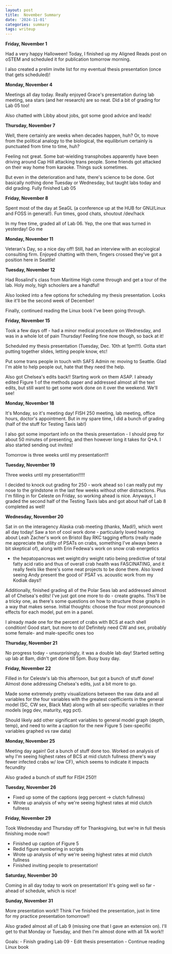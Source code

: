```yaml
---
layout: post
title:  November Summary
date: '2024-11-01'
categories: summary
tags: writeup
---
```


**Friday, November 1**

Had a very happy Halloween! Today, I finished up my Aligned Reads post on oSTEM and scheduled it for publication tomorrow morning. 

I also created a prelim invite list for my eventual thesis presentation (once that gets scheduled)!

**Monday, November 4**

Meetings all day today. Really enjoyed Grace's presentation during lab meeting, sea stars (and her research) are so neat. Did a bit of grading for Lab 05 too!

Also chatted with Libby about jobs, got some good advice and leads!

**Thursday, November 7**

Well, there certainly are weeks when decades happen, huh? Or, to move from the political analogy to the biological, the equilibrium certainly is punctuated from time to time, huh?

Feeling not great. Some bat-wielding transphobes apparently have been driving around Cap Hill attacking trans people. 
Some friends got attacked on their way home from karaoke. Things suck sometimes.

But even in the deterioration and hate, there's science to be done. Got basically nothing done Tuesday or Wednesday, but taught labs today and did grading. Fully finished Lab 05

**Friday, November 8**

Spent most of the day at SeaGL (a conference up at the HUB for GNU/Linux and FOSS in general!). Fun times, good chats, shoutout /dev/hack

In my free time, graded all of Lab 06. Yep, the one that was turned in yesterday! Go me

**Monday, November 11**

Veteran's Day, so a nice day off! Still, had an interview with an ecological consulting firm. Enjoyed chatting with them, fingers crossed they've got a position here in Seattle!

**Tuesday, November 12**

Had Rosalind's class from Maritime High come through and get a tour of the lab. Holy moly, high schoolers are a handful!

Also looked into a few options for scheduling my thesis presentation. Looks like it'll be the second week of December!

Finally, continued reading the Linux book I've been going through. 

**Friday, November 15**

Took a few days off - had a minor medical procedure on Wednesday, and was in a whole lot of pain Thursday! Feeling fine now though, so back at it!

Scheduled my thesis presentation (Tuesday, Dec. 10th at 1pm!!!). Gotta start putting together slides, letting people know, etc!

Put some trans people in touch with SAFS Admin re: moving to Seattle. Glad I'm able to help people out, hate that they need the help.

Also got Chelsea's edits back!! Starting work on them ASAP. I already edited Figure 1 of the methods paper and addressed almost all the text edits, but still want 
to get some work done on it over the weekend. We'll see!

**Monday, November 18**

It's Monday, so it's meeting day! FISH 250 meeting, lab meeting, office hours, doctor's appointment. But in my spare time, I did a bunch of grading (half of the stuff for Testing Taxis lab!)

I also got some important info on the thesis presentation - I should prep for about 50 minutes of presenting, and then however long it takes for Q+A. I also started sending out invites!

Tomorrow is three weeks until my presentation!!!

**Tuesday, November 19**

Three weeks until my presentation!!!!!

I decided to knock out grading for 250 - work ahead so I can really put my nose to the grindstone in the last few weeks without other distractions. Plus I'm filling in for Celeste on Friday,
so working ahead is nice. Anyways, I graded the second half of the Testing Taxis labs and got about half of Lab 8 completed as well!

**Wednesday, November 20**

Sat in on the interagency Alaska crab meeting (thanks, Madi!), which went all day today! Saw a ton of cool work done - particularly loved hearing about Leah Zacher's work on Bristol Bay RKC 
tagging efforts (really made me appreciate the utility of PSATs on crabs, something I've always been a bit skeptical of), along with Erin Fedewa's work on snow crab energetics 
- the hepatopancreas wet weight:dry weight ratio being predictive of total fatty acid ratio and thus of overall crab health was FASCINATING, and it really feels like there's 
some neat projects to be done there. Also loved seeing Andy present the good ol' PSAT vs. acoustic work from my Kodiak days!!

Additionally, finished grading all of the Polar Seas lab and addressed almost all of Chelsea's edits! I've just got one more to do - create graphs.
This'll be a tricky one, as there's some questions on how to structure those graphs in a way that makes sense. Initial thoughts: choose the four most pronounced effects for each model,
put em in a panel.

I already made one for the percent of crabs with BCS at each shell condition! Good start, but more to do! Definitely need CW and sex, probably some female- and male-specific ones too

**Thursday, November 21**

No progress today - unsurprisingly, it was a double lab day! Started setting up lab at 8am, didn't get done till 5pm. Busy busy day. 

**Friday, November 22**

Filled in for Celeste's lab this afternoon, but got a bunch of stuff done! Almost done addressing Chelsea's edits, just a bit more to go. 

Made some extremely pretty visualizations between the raw data and all variables for the four variables with the greatest coefficients in the general model (SC, CW sex, Black Mat)
along with all sex-specific variables in their models (egg dev, maturity, egg pct). 

Should likely add other significant variables to general model graph (depth, temp), and need to write a caption for the new Figure 5 (sex-specific variables graphed vs raw data)

**Monday, November 25**

Meeting day again! Got a bunch of stuff done too. Worked on analysis of why I'm seeing highest rates of BCS at mid clutch fullness (there's way fewer infected crabs w/ low CF), which seems to
indicate it impacts fecundity

Also graded a bunch of stuff for FISH 250!!

**Tuesday, November 26**

- Fixed up some of the captions (egg percent -> clutch fullness)
- Wrote up analysis of why we're seeing highest rates at mid clutch fullness


**Friday, November 29**

Took Wednesday and Thursday off for Thanksgiving, but we're in full thesis finishing mode now!!

- Finished up caption of Figure 5
- Redid figure numbering in scripts
- Wrote up analysis of why we're seeing highest rates at mid clutch fullness
- Finished inviting people to presentation!

**Saturday, November 30**

Coming in all day today to work on presentation! It's going well so far - ahead of schedule, which is nice!

**Sunday, November 31**

More presentation work!! Think I've finished the presentation, just in time for my practice presentation tomorrow!!

Also graded almost all of Lab 9 (missing one that I gave an extension on). I'll get to that Monday or Tuesday, and then I'm almost done with all TA work!!





Goals: 
    - Finish grading Lab 09
    - Edit thesis presentation
    - Continue reading Linux book
